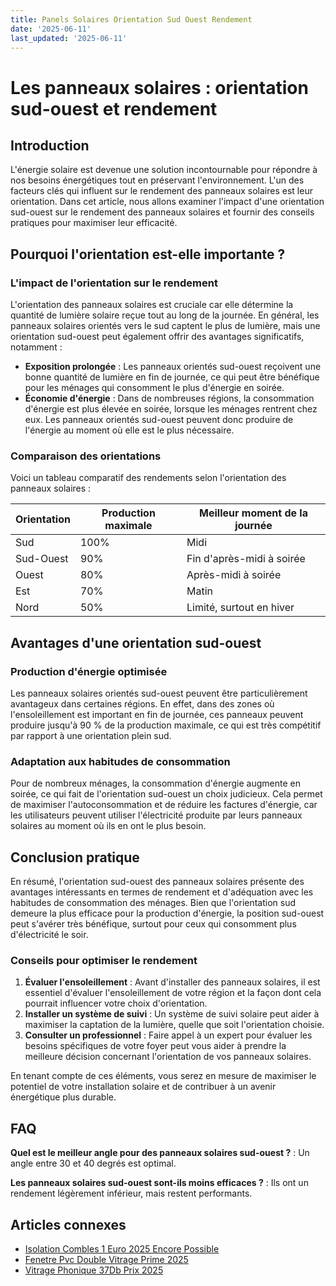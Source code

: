 ```yaml
---
title: Panels Solaires Orientation Sud Ouest Rendement
date: '2025-06-11'
last_updated: '2025-06-11'
---
```


# Les panneaux solaires : orientation sud-ouest et rendement

## Introduction

L'énergie solaire est devenue une solution incontournable pour répondre à nos besoins énergétiques tout en préservant l'environnement. L'un des facteurs clés qui influent sur le rendement des panneaux solaires est leur orientation. Dans cet article, nous allons examiner l'impact d'une orientation sud-ouest sur le rendement des panneaux solaires et fournir des conseils pratiques pour maximiser leur efficacité.

## Pourquoi l'orientation est-elle importante ?

### L'impact de l'orientation sur le rendement

L'orientation des panneaux solaires est cruciale car elle détermine la quantité de lumière solaire reçue tout au long de la journée. En général, les panneaux solaires orientés vers le sud captent le plus de lumière, mais une orientation sud-ouest peut également offrir des avantages significatifs, notamment :

- **Exposition prolongée** : Les panneaux orientés sud-ouest reçoivent une bonne quantité de lumière en fin de journée, ce qui peut être bénéfique pour les ménages qui consomment le plus d'énergie en soirée.
- **Économie d'énergie** : Dans de nombreuses régions, la consommation d'énergie est plus élevée en soirée, lorsque les ménages rentrent chez eux. Les panneaux orientés sud-ouest peuvent donc produire de l'énergie au moment où elle est le plus nécessaire.

### Comparaison des orientations

Voici un tableau comparatif des rendements selon l'orientation des panneaux solaires :

| Orientation      | Production maximale | Meilleur moment de la journée       |
|------------------|---------------------|------------------------------------|
| Sud              | 100%                | Midi                               |
| Sud-Ouest        | 90%                 | Fin d'après-midi à soirée         |
| Ouest            | 80%                 | Après-midi à soirée               |
| Est              | 70%                 | Matin                             |
| Nord             | 50%                 | Limité, surtout en hiver          |

## Avantages d'une orientation sud-ouest

### Production d'énergie optimisée

Les panneaux solaires orientés sud-ouest peuvent être particulièrement avantageux dans certaines régions. En effet, dans des zones où l'ensoleillement est important en fin de journée, ces panneaux peuvent produire jusqu'à 90 % de la production maximale, ce qui est très compétitif par rapport à une orientation plein sud.

### Adaptation aux habitudes de consommation

Pour de nombreux ménages, la consommation d'énergie augmente en soirée, ce qui fait de l'orientation sud-ouest un choix judicieux. Cela permet de maximiser l'autoconsommation et de réduire les factures d'énergie, car les utilisateurs peuvent utiliser l'électricité produite par leurs panneaux solaires au moment où ils en ont le plus besoin.

## Conclusion pratique

En résumé, l'orientation sud-ouest des panneaux solaires présente des avantages intéressants en termes de rendement et d'adéquation avec les habitudes de consommation des ménages. Bien que l'orientation sud demeure la plus efficace pour la production d'énergie, la position sud-ouest peut s'avérer très bénéfique, surtout pour ceux qui consomment plus d'électricité le soir.

### Conseils pour optimiser le rendement

1. **Évaluer l'ensoleillement** : Avant d'installer des panneaux solaires, il est essentiel d'évaluer l'ensoleillement de votre région et la façon dont cela pourrait influencer votre choix d'orientation.
2. **Installer un système de suivi** : Un système de suivi solaire peut aider à maximiser la captation de la lumière, quelle que soit l'orientation choisie.
3. **Consulter un professionnel** : Faire appel à un expert pour évaluer les besoins spécifiques de votre foyer peut vous aider à prendre la meilleure décision concernant l'orientation de vos panneaux solaires.

En tenant compte de ces éléments, vous serez en mesure de maximiser le potentiel de votre installation solaire et de contribuer à un avenir énergétique plus durable.

## FAQ
**Quel est le meilleur angle pour des panneaux solaires sud-ouest ?**
: Un angle entre 30 et 40 degrés est optimal.

**Les panneaux solaires sud-ouest sont-ils moins efficaces ?**
: Ils ont un rendement légèrement inférieur, mais restent performants.

## Articles connexes
- [Isolation Combles 1 Euro 2025 Encore Possible](/isolation-combles-1-euro-2025-encore-possible/)
- [Fenetre Pvc Double Vitrage Prime 2025](/fenetre-pvc-double-vitrage-prime-2025/)
- [Vitrage Phonique 37Db Prix 2025](/vitrage-phonique-37db-prix-2025/)


<script type="application/ld+json">
{
  "@context": "https://schema.org",
  "@type": "FAQPage",
  "mainEntity": [
    {
      "@type": "Question",
      "name": "Quel est le meilleur angle pour des panneaux solaires sud-ouest ?",
      "acceptedAnswer": {
        "@type": "Answer",
        "text": "Un angle entre 30 et 40 degrés est optimal."
      }
    },
    {
      "@type": "Question",
      "name": "Les panneaux solaires sud-ouest sont-ils moins efficaces ?",
      "acceptedAnswer": {
        "@type": "Answer",
        "text": "Ils ont un rendement légèrement inférieur, mais restent performants."
      }
    }
  ]
}
</script>